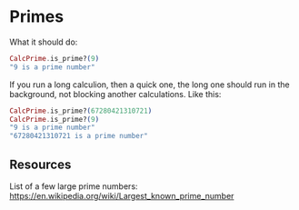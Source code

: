 # Primes

What it should do:

```elixir
CalcPrime.is_prime?(9)
"9 is a prime number"
```

If you run a long calculion, then a quick one, the long one should run
in the background, not blocking another calculations. Like this:

```elixir
CalcPrime.is_prime?(67280421310721)
CalcPrime.is_prime?(9)
"9 is a prime number"
"67280421310721 is a prime number"
```

## Resources

List of a few large prime numbers: https://en.wikipedia.org/wiki/Largest_known_prime_number

